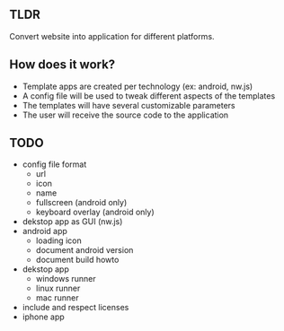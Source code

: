 ## TLDR

Convert website into application for different platforms.

## How does it work?

- Template apps are created per technology (ex: android, nw.js)
- A config file will be used to tweak different aspects of the templates
- The templates will have several customizable parameters
- The user will receive the source code to the application

## TODO

- config file format
  - url
  - icon
  - name
  - fullscreen (android only)
  - keyboard overlay (android only)
- dekstop app as GUI (nw.js)
- android app
  - loading icon
  - document android version
  - document build howto
- dekstop app
  - windows runner
  - linux runner
  - mac runner
- include and respect licenses
- iphone app
